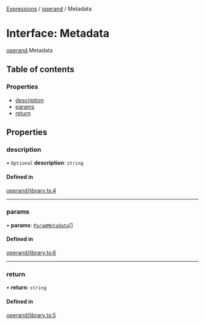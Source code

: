 [Expressions](../README.md) / [operand](../modules/operand.md) / Metadata

# Interface: Metadata

[operand](../modules/operand.md).Metadata

## Table of contents

### Properties

- [description](operand.Metadata.md#description)
- [params](operand.Metadata.md#params)
- [return](operand.Metadata.md#return)

## Properties

### description

• `Optional` **description**: `string`

#### Defined in

[operand/library.ts:4](https://github.com/FlavioLionelRita/js-expressions/blob/1a6363c/src/lib/operand/library.ts#L4)

___

### params

• **params**: [`ParamMetadata`](model.ParamMetadata.md)[]

#### Defined in

[operand/library.ts:6](https://github.com/FlavioLionelRita/js-expressions/blob/1a6363c/src/lib/operand/library.ts#L6)

___

### return

• **return**: `string`

#### Defined in

[operand/library.ts:5](https://github.com/FlavioLionelRita/js-expressions/blob/1a6363c/src/lib/operand/library.ts#L5)
